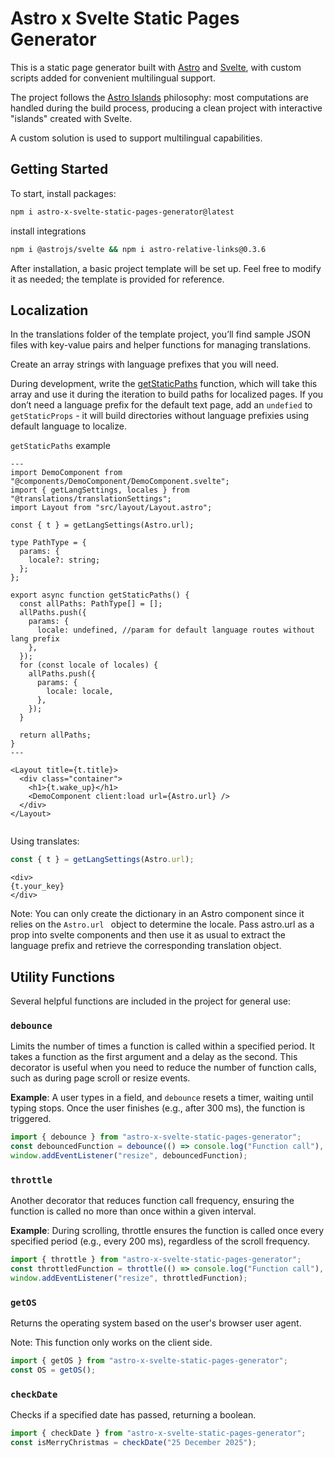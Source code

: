 # Astro x Svelte Static Pages Generator

This is a static page generator built with [Astro](https://astro.build/) and [Svelte](https://svelte.dev/), with custom scripts added for convenient multilingual support.

The project follows the [Astro Islands](https://docs.astro.build/en/concepts/islands/) philosophy: most computations are handled during the build process, producing a clean project with interactive "islands" created with Svelte.

A custom solution is used to support multilingual capabilities.

## Getting Started

To start, install packages:

```bash
npm i astro-x-svelte-static-pages-generator@latest
```

install integrations

```bash
npm i @astrojs/svelte && npm i astro-relative-links@0.3.6
```

After installation, a basic project template will be set up. Feel free to modify it as needed; the template is provided for reference.

## Localization

In the translations folder of the template project, you’ll find sample JSON files with key-value pairs and helper functions for managing translations.

Create an array strings with language prefixes that you will need.

During development, write the [getStaticPaths](https://docs.astro.build/en/reference/routing-reference/#getstaticpaths) function, which will take this array and use it during the iteration to build paths for localized pages. If you don’t need a language prefix for the default text page, add an `undefied` to `getStaticProps` - it will build directories without language prefixies using default language to localize.

`getStaticPaths` example

```Astro
---
import DemoComponent from "@components/DemoComponent/DemoComponent.svelte";
import { getLangSettings, locales } from "@translations/translationSettings";
import Layout from "src/layout/Layout.astro";

const { t } = getLangSettings(Astro.url);

type PathType = {
  params: {
    locale?: string;
  };
};

export async function getStaticPaths() {
  const allPaths: PathType[] = [];
  allPaths.push({
    params: {
      locale: undefined, //param for default language routes without lang prefix
    },
  });
  for (const locale of locales) {
    allPaths.push({
      params: {
        locale: locale,
      },
    });
  }

  return allPaths;
}
---

<Layout title={t.title}>
  <div class="container">
    <h1>{t.wake_up}</h1>
    <DemoComponent client:load url={Astro.url} />
  </div>
</Layout>


```

Using translates:

```javascript
const { t } = getLangSettings(Astro.url);
```

```astro
<div>
{t.your_key}
</div>
```

Note: You can only create the dictionary in an Astro component since it relies on the `Astro.url ` object to determine the locale.
Pass astro.url as a prop into svelte components and then use it as usual to extract the language prefix and retrieve the corresponding translation object.

## Utility Functions

Several helpful functions are included in the project for general use:

### `debounce`

Limits the number of times a function is called within a specified period. It takes a function as the first argument and a delay as the second. This decorator is useful when you need to reduce the number of function calls, such as during page scroll or resize events.

**Example**: A user types in a field, and `debounce` resets a timer, waiting until typing stops. Once the user finishes (e.g., after 300 ms), the function is triggered.

```javascript
import { debounce } from "astro-x-svelte-static-pages-generator";
const debouncedFunction = debounce(() => console.log("Function call"), 300);
window.addEventListener("resize", debouncedFunction);
```

### `throttle`

Another decorator that reduces function call frequency, ensuring the function is called no more than once within a given interval.

**Example**: During scrolling, throttle ensures the function is called once every specified period (e.g., every 200 ms), regardless of the scroll frequency.

```javascript
import { throttle } from "astro-x-svelte-static-pages-generator";
const throttledFunction = throttle(() => console.log("Function call"), 200);
window.addEventListener("resize", throttledFunction);
```

### `getOS`

Returns the operating system based on the user's browser user agent.

Note: This function only works on the client side.

```javascript
import { getOS } from "astro-x-svelte-static-pages-generator";
const OS = getOS();
```

### `checkDate`

Checks if a specified date has passed, returning a boolean.

```javascript
import { checkDate } from "astro-x-svelte-static-pages-generator";
const isMerryChristmas = checkDate("25 December 2025");
```
